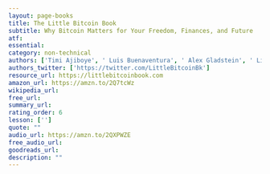 ```yaml
---
layout: page-books
title: The Little Bitcoin Book
subtitle: Why Bitcoin Matters for Your Freedom, Finances, and Future
atf: 
essential: 
category: non-technical
authors: ['Timi Ajiboye', ' Luis Buenaventura', ' Alex Gladstein', ' Lily Liu', ' Alexander Lloyd', ' Alejandro Machado', ' Jimmy Song', ' Alena Vranova']
authors_twitter: ['https://twitter.com/LittleBitcoinBk']
resource_url: https://littlebitcoinbook.com
amazon_url: https://amzn.to/2Q7tcWz
wikipedia_url: 
free_url: 
summary_url: 
rating_order: 6
lesson: ['']
quote: ""
audio_url: https://amzn.to/2QXPWZE
free_audio_url: 
goodreads_url: 
description: ""
---
```

